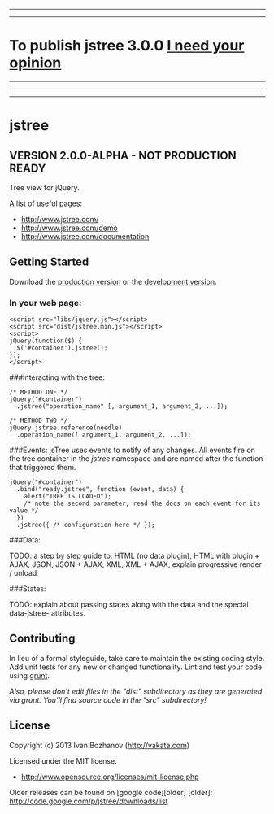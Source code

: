 ********************************************************************
********************************************************************

# To publish jstree 3.0.0 [I need your opinion][help]
[help]: https://groups.google.com/forum/#!topic/jstree/Yabg_OLPuvQ

********************************************************************
********************************************************************
********************************************************************

# jstree

## VERSION 2.0.0-ALPHA - NOT PRODUCTION READY

Tree view for jQuery. 

A list of useful pages:

 - http://www.jstree.com/
 - http://www.jstree.com/demo
 - http://www.jstree.com/documentation

## Getting Started
Download the [production version][min] or the [development version][max].

[min]: https://raw.github.com/vakata/jstree/master/dist/jstree.min.js
[max]: https://raw.github.com/vakata/jstree/master/dist/jstree.js

### In your web page:

```
<script src="libs/jquery.js"></script>
<script src="dist/jstree.min.js"></script>
<script>
jQuery(function($) {
  $('#container').jstree();
});
</script>
```

###Interacting with the tree:

```
/* METHOD ONE */
jQuery("#container")
  .jstree("operation_name" [, argument_1, argument_2, ...]);

/* METHOD TWO */
jQuery.jstree.reference(needle)
  .operation_name([ argument_1, argument_2, ...]);
```

###Events:
jsTree uses events to notify of any changes. All events fire on the tree container in the _jstree_ namespace and are named after the function that triggered them.

```
jQuery("#container")
  .bind("ready.jstree", function (event, data) {
    alert("TREE IS LOADED");
    /* note the second parameter, read the docs on each event for its value */
  })
  .jstree({ /* configuration here */ });
```

###Data:

TODO: a step by step guide to: HTML (no data plugin), HTML with plugin + AJAX, JSON, JSON + AJAX, XML, XML + AJAX, explain progressive render / unload

###States:

TODO: explain about passing states along with the data and the special data-jstree- attributes.

## Contributing
In lieu of a formal styleguide, take care to maintain the existing coding style. Add unit tests for any new or changed functionality. Lint and test your code using [grunt](https://github.com/cowboy/grunt).

_Also, please don't edit files in the "dist" subdirectory as they are generated via grunt. You'll find source code in the "src" subdirectory!_

## License
Copyright (c) 2013 Ivan Bozhanov (http://vakata.com) 

Licensed under the MIT license.

 - http://www.opensource.org/licenses/mit-license.php

Older releases can be found on [google code][older]
[older]: http://code.google.com/p/jstree/downloads/list
